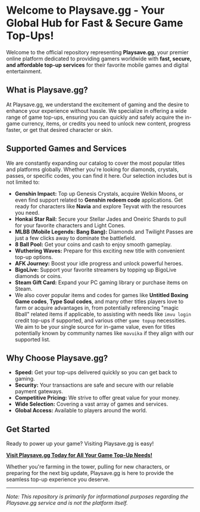 # Welcome to Playsave.gg - Your Global Hub for Fast & Secure Game Top-Ups!

Welcome to the official repository representing **Playsave.gg**, your premier online platform dedicated to providing gamers worldwide with **fast, secure, and affordable top-up services** for their favorite mobile games and digital entertainment.

## What is Playsave.gg?

At Playsave.gg, we understand the excitement of gaming and the desire to enhance your experience without hassle. We specialize in offering a wide range of game top-ups, ensuring you can quickly and safely acquire the in-game currency, items, or credits you need to unlock new content, progress faster, or get that desired character or skin.

## Supported Games and Services

We are constantly expanding our catalog to cover the most popular titles and platforms globally. Whether you're looking for diamonds, crystals, passes, or specific codes, you can find it here. Our selection includes but is not limited to:

*   **Genshin Impact:** Top up Genesis Crystals, acquire Welkin Moons, or even find support related to **Genshin redeem code** applications. Get ready for characters like **Navia** and explore Teyvat with the resources you need.
*   **Honkai Star Rail:** Secure your Stellar Jades and Oneiric Shards to pull for your favorite characters and Light Cones.
*   **MLBB (Mobile Legends: Bang Bang):** Diamonds and Twilight Passes are just a few clicks away to dominate the battlefield.
*   **8 Ball Pool:** Get your coins and cash to enjoy smooth gameplay.
*   **Wuthering Waves:** Prepare for this exciting new title with convenient top-up options.
*   **AFK Journey:** Boost your idle progress and unlock powerful heroes.
*   **BigoLive:** Support your favorite streamers by topping up BigoLive diamonds or coins.
*   **Steam Gift Card:** Expand your PC gaming library or purchase items on Steam.
*   We also cover popular items and codes for games like **Untitled Boxing Game codes**, **Type Soul codes**, and many other titles players love to farm or acquire advantages in, from potentially referencing "magic 8ball" related items if applicable, to assisting with needs like `imvu login` credit top-ups if supported, and various other `game topup` necessities. We aim to be your single source for in-game value, even for titles potentially known by community names like `mavuika` if they align with our supported list.

## Why Choose Playsave.gg?

*   **Speed:** Get your top-ups delivered quickly so you can get back to gaming.
*   **Security:** Your transactions are safe and secure with our reliable payment gateways.
*   **Competitive Pricing:** We strive to offer great value for your money.
*   **Wide Selection:** Covering a vast array of games and services.
*   **Global Access:** Available to players around the world.

## Get Started

Ready to power up your game? Visiting Playsave.gg is easy!

**[Visit Playsave.gg Today for All Your Game Top-Up Needs!](https://www.playsave.gg/)**

Whether you're farming in the tower, pulling for new characters, or preparing for the next big update, Playsave.gg is here to provide the seamless top-up experience you deserve.

---

*Note: This repository is primarily for informational purposes regarding the Playsave.gg service and is not the platform itself.*
